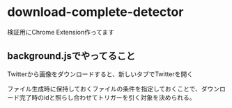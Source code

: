 # download-complete-detector
検証用にChrome Extension作ってます

## background.jsでやってること

Twitterから画像をダウンロードすると、新しいタブでTwitterを開く

ファイル生成時に保持しておくファイルの条件を指定しておくことで、ダウンロード完了時のidと照らし合わせてトリガーを引く対象を決められる。
